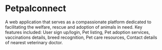 # Petpalconnect
A web application that serves as a compassionate platform dedicated to facilitating the welfare, rescue and adoption of animals in need. Key features included: User sign up/login, Pet listing, Pet adoption services, vaccinations details, breed recognition, Pet care resources, Contact details of nearest veterinary doctor.
